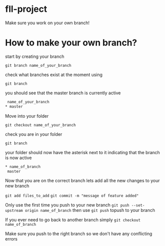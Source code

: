 # fll-project

Make sure you work on your own branch!

# How to make your own branch?

start by creating your branch

```git branch name_of_your_branch```

check what branches exist at the moment using

```git branch```

you should see that the master branch is currently active

```bash
 name_of_your_branch
* master
```

Move into your folder

```git checkout name_of_your_branch```

check you are in your folder

```git branch```

your folder should now have the asterisk next to it indicating that the branch is now active

```bash
* name_of_branch
 master
```

Now that you are on the correct branch lets add all the new changes to your new branch

```git add files_to_add```
```git commit -m "message of feature added"```

Only use the first time you push to your new branch ```git push --set-upstream origin name_of_branch``` then use ```git push``` topush to your branch

If you ever need to go back to another branch simply ```git checkout name_of_branch```

Make sure you push to the right branch so we don't have any conflicting errors